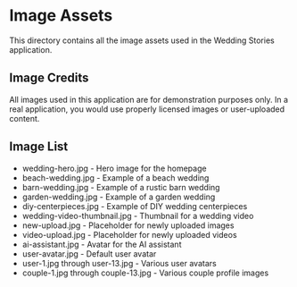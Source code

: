 # Image Assets

This directory contains all the image assets used in the Wedding Stories application.

## Image Credits

All images used in this application are for demonstration purposes only. In a real application, you would use properly licensed images or user-uploaded content.

## Image List

- wedding-hero.jpg - Hero image for the homepage
- beach-wedding.jpg - Example of a beach wedding
- barn-wedding.jpg - Example of a rustic barn wedding
- garden-wedding.jpg - Example of a garden wedding
- diy-centerpieces.jpg - Example of DIY wedding centerpieces
- wedding-video-thumbnail.jpg - Thumbnail for a wedding video
- new-upload.jpg - Placeholder for newly uploaded images
- video-upload.jpg - Placeholder for newly uploaded videos
- ai-assistant.jpg - Avatar for the AI assistant
- user-avatar.jpg - Default user avatar
- user-1.jpg through user-13.jpg - Various user avatars
- couple-1.jpg through couple-13.jpg - Various couple profile images

